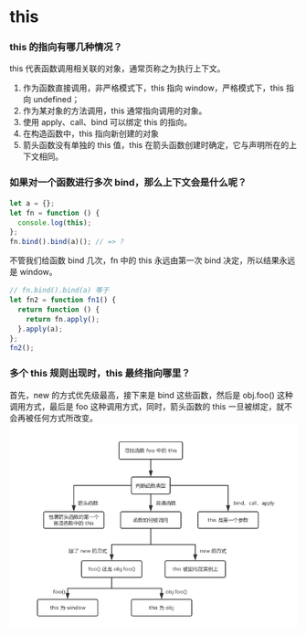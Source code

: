 # this

### this 的指向有哪几种情况？

this 代表函数调用相关联的对象，通常页称之为执行上下文。

1. 作为函数直接调用，非严格模式下，this 指向 window，严格模式下，this 指向 undefined；
2. 作为某对象的方法调用，this 通常指向调用的对象。
3. 使用 apply、call、bind 可以绑定 this 的指向。
4. 在构造函数中，this 指向新创建的对象
5. 箭头函数没有单独的 this 值，this 在箭头函数创建时确定，它与声明所在的上下文相同。

### 如果对一个函数进行多次 bind，那么上下文会是什么呢？

```js
let a = {};
let fn = function () {
  console.log(this);
};
fn.bind().bind(a)(); // => ?
```

不管我们给函数 bind 几次，fn 中的 this 永远由第一次 bind 决定，所以结果永远是 window。

```js
// fn.bind().bind(a) 等于
let fn2 = function fn1() {
  return function () {
    return fn.apply();
  }.apply(a);
};
fn2();
```

### 多个 this 规则出现时，this 最终指向哪里？

首先，new 的方式优先级最高，接下来是 bind 这些函数，然后是 obj.foo() 这种调用方式，最后是 foo 这种调用方式，同时，箭头函数的 this 一旦被绑定，就不会再被任何方式所改变。
![this](../img/this.png)
